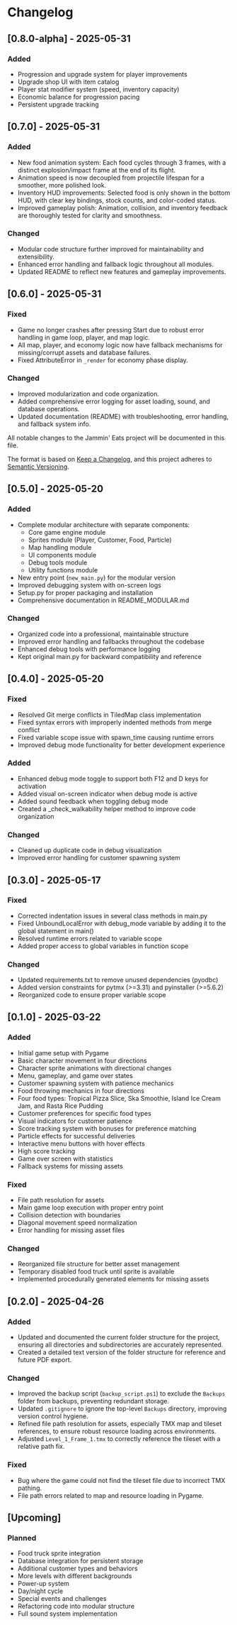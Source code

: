 # Changelog

## [0.8.0-alpha] - 2025-05-31

### Added
- Progression and upgrade system for player improvements
- Upgrade shop UI with item catalog
- Player stat modifier system (speed, inventory capacity)
- Economic balance for progression pacing
- Persistent upgrade tracking

## [0.7.0] - 2025-05-31

### Added
- New food animation system: Each food cycles through 3 frames, with a distinct explosion/impact frame at the end of its flight.
- Animation speed is now decoupled from projectile lifespan for a smoother, more polished look.
- Inventory HUD improvements: Selected food is only shown in the bottom HUD, with clear key bindings, stock counts, and color-coded status.
- Improved gameplay polish: Animation, collision, and inventory feedback are thoroughly tested for clarity and smoothness.

### Changed
- Modular code structure further improved for maintainability and extensibility.
- Enhanced error handling and fallback logic throughout all modules.
- Updated README to reflect new features and gameplay improvements.

## [0.6.0] - 2025-05-31

### Fixed
- Game no longer crashes after pressing Start due to robust error handling in game loop, player, and map logic.
- All map, player, and economy logic now have fallback mechanisms for missing/corrupt assets and database failures.
- Fixed AttributeError in `_render` for economy phase display.

### Changed
- Improved modularization and code organization.
- Added comprehensive error logging for asset loading, sound, and database operations.
- Updated documentation (README) with troubleshooting, error handling, and fallback system info.


All notable changes to the Jammin' Eats project will be documented in this file.

The format is based on [Keep a Changelog](https://keepachangelog.com/en/1.0.0/),
and this project adheres to [Semantic Versioning](https://semver.org/spec/v2.0.0.html).

## [0.5.0] - 2025-05-20

### Added
- Complete modular architecture with separate components:
  - Core game engine module
  - Sprites module (Player, Customer, Food, Particle)
  - Map handling module
  - UI components module
  - Debug tools module
  - Utility functions module
- New entry point (`new_main.py`) for the modular version
- Improved debugging system with on-screen logs
- Setup.py for proper packaging and installation
- Comprehensive documentation in README_MODULAR.md

### Changed
- Organized code into a professional, maintainable structure
- Improved error handling and fallbacks throughout the codebase
- Enhanced debug tools with performance logging
- Kept original main.py for backward compatibility and reference

## [0.4.0] - 2025-05-20

### Fixed
- Resolved Git merge conflicts in TiledMap class implementation
- Fixed syntax errors with improperly indented methods from merge conflict
- Fixed variable scope issue with spawn_time causing runtime errors
- Improved debug mode functionality for better development experience

### Added
- Enhanced debug mode toggle to support both F12 and D keys for activation
- Added visual on-screen indicator when debug mode is active
- Added sound feedback when toggling debug mode 
- Created a _check_walkability helper method to improve code organization

### Changed
- Cleaned up duplicate code in debug visualization
- Improved error handling for customer spawning system

## [0.3.0] - 2025-05-17

### Fixed
- Corrected indentation issues in several class methods in main.py
- Fixed UnboundLocalError with debug_mode variable by adding it to the global statement in main()
- Resolved runtime errors related to variable scope
- Added proper access to global variables in function scope

### Changed
- Updated requirements.txt to remove unused dependencies (pyodbc)
- Added version constraints for pytmx (>=3.31) and pyinstaller (>=5.6.2)
- Reorganized code to ensure proper variable scope

## [0.1.0] - 2025-03-22

### Added
- Initial game setup with Pygame
- Basic character movement in four directions
- Character sprite animations with directional changes
- Menu, gameplay, and game over states
- Customer spawning system with patience mechanics
- Food throwing mechanics in four directions
- Four food types: Tropical Pizza Slice, Ska Smoothie, Island Ice Cream Jam, and Rasta Rice Pudding
- Customer preferences for specific food types
- Visual indicators for customer patience
- Score tracking system with bonuses for preference matching
- Particle effects for successful deliveries
- Interactive menu buttons with hover effects
- High score tracking
- Game over screen with statistics
- Fallback systems for missing assets

### Fixed
- File path resolution for assets
- Main game loop execution with proper entry point
- Collision detection with boundaries
- Diagonal movement speed normalization
- Error handling for missing asset files

### Changed
- Reorganized file structure for better asset management
- Temporary disabled food truck until sprite is available
- Implemented procedurally generated elements for missing assets

## [0.2.0] - 2025-04-26

### Added
- Updated and documented the current folder structure for the project, ensuring all directories and subdirectories are accurately represented.
- Created a detailed text version of the folder structure for reference and future PDF export.

### Changed
- Improved the backup script (`backup_script.ps1`) to exclude the `Backups` folder from backups, preventing redundant storage.
- Updated `.gitignore` to ignore the top-level `Backups` directory, improving version control hygiene.
- Refined file path resolution for assets, especially TMX map and tileset references, to ensure robust resource loading across environments.
- Adjusted `Level_1_Frame_1.tmx` to correctly reference the tileset with a relative path fix.

### Fixed
- Bug where the game could not find the tileset file due to incorrect TMX pathing.
- File path errors related to map and resource loading in Pygame.

## [Upcoming]

### Planned
- Food truck sprite integration
- Database integration for persistent storage
- Additional customer types and behaviors
- More levels with different backgrounds
- Power-up system
- Day/night cycle
- Special events and challenges
- Refactoring code into modular structure
- Full sound system implementation
